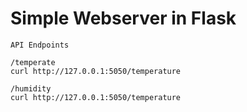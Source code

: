 # Simple Webserver in Flask

```
API Endpoints

/temperate
curl http://127.0.0.1:5050/temperature

/humidity
curl http://127.0.0.1:5050/temperature


```
